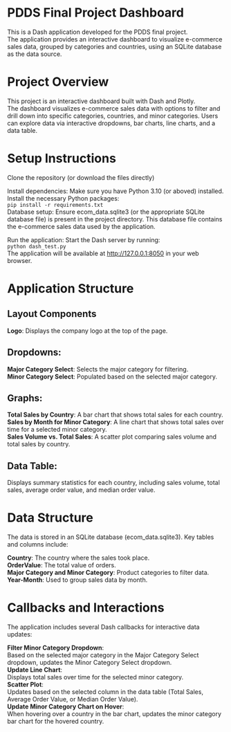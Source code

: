 # PDDS Final Project Dashboard
This is a Dash application developed for the PDDS final project.  
The application provides an interactive dashboard to visualize e-commerce sales data, grouped by categories and countries, using an SQLite database as the data source.

# Project Overview
This project is an interactive dashboard built with Dash and Plotly.  
The dashboard visualizes e-commerce sales data with options to filter and drill down into specific categories, countries, and minor categories. Users can explore data via interactive dropdowns, bar charts, line charts, and a data table.

# Setup Instructions
Clone the repository (or download the files directly)  

Install dependencies: Make sure you have Python 3.10 (or aboved) installed.  
Install the necessary Python packages:  
```pip install -r requirements.txt```  
Database setup: Ensure ecom_data.sqlite3 (or the appropriate SQLite database file) is present in the project directory. This database file contains the e-commerce sales data used by the application.  

Run the application: Start the Dash server by running:  
```python dash_test.py```  
The application will be available at http://127.0.0.1:8050 in your web browser.  

# Application Structure
## Layout Components
**Logo**: Displays the company logo at the top of the page.  
## Dropdowns:
**Major Category Select**: Selects the major category for filtering.  
**Minor Category Select**: Populated based on the selected major category.  
## Graphs:
**Total Sales by Country**: A bar chart that shows total sales for each country.  
**Sales by Month for Minor Category**: A line chart that shows total sales over time for a selected minor category.  
**Sales Volume vs. Total Sales**: A scatter plot comparing sales volume and total sales by country.  
## Data Table:
Displays summary statistics for each country, including sales volume, total sales, average order value, and median order value.

# Data Structure
The data is stored in an SQLite database (ecom_data.sqlite3). Key tables and columns include:

**Country**: The country where the sales took place.  
**OrderValue**: The total value of orders.  
**Major Category and Minor Category**: Product categories to filter data.  
**Year-Month**: Used to group sales data by month.  

# Callbacks and Interactions  
The application includes several Dash callbacks for interactive data updates:  

**Filter Minor Category Dropdown**:  
Based on the selected major category in the Major Category Select dropdown, updates the Minor Category Select dropdown.  
**Update Line Chart**:  
Displays total sales over time for the selected minor category.  
**Scatter Plot**:  
Updates based on the selected column in the data table (Total Sales, Average Order Value, or Median Order Value).  
**Update Minor Category Chart on Hover**:  
When hovering over a country in the bar chart, updates the minor category bar chart for the hovered country.  
